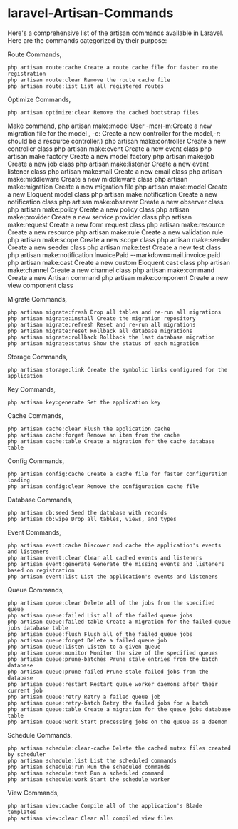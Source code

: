 # laravel-Artisan-Commands


Here's a comprehensive list of  the artisan commands available in Laravel. Here are the commands categorized by their purpose:

Route Commands,

    php artisan route:cache Create a route cache file for faster route registration
    php artisan route:clear Remove the route cache file
    php artisan route:list List all registered routes

Optimize Commands,

    php artisan optimize:clear Remove the cached bootstrap files

Make command,
    php artisan make:model User -mcr(-m:Create a new migration file for the model , -c: Create a new controller for the model,-r: should be a resource controller.)
    php artisan make:controller Create a new controller class
    php artisan make:event Create a new event class
    php artisan make:factory Create a new model factory
    php artisan make:job Create a new job class
    php artisan make:listener Create a new event listener class
    php artisan make:mail Create a new email class
    php artisan make:middleware Create a new middleware class
    php artisan make:migration Create a new migration file
    php artisan make:model Create a new Eloquent model class
    php artisan make:notification Create a new notification class
    php artisan make:observer Create a new observer class
    php artisan make:policy Create a new policy class
    php artisan make:provider Create a new service provider class
    php artisan make:request Create a new form request class
    php artisan make:resource Create a new resource
    php artisan make:rule Create a new validation rule
    php artisan make:scope Create a new scope class
    php artisan make:seeder Create a new seeder class
    php artisan make:test Create a new test class
    php artisan make:notification InvoicePaid --markdown=mail.invoice.paid
    php artisan make:cast Create a new custom Eloquent cast class
    php artisan make:channel Create a new channel class
    php artisan make:command Create a new Artisan command
    php artisan make:component Create a new view component class


Migrate Commands,

    php artisan migrate:fresh Drop all tables and re-run all migrations
    php artisan migrate:install Create the migration repository
    php artisan migrate:refresh Reset and re-run all migrations
    php artisan migrate:reset Rollback all database migrations
    php artisan migrate:rollback Rollback the last database migration
    php artisan migrate:status Show the status of each migration

Storage Commands,

    php artisan storage:link Create the symbolic links configured for the application

Key Commands,

    php artisan key:generate Set the application key

Cache Commands,

    php artisan cache:clear Flush the application cache
    php artisan cache:forget Remove an item from the cache
    php artisan cache:table Create a migration for the cache database table
    
Config Commands,

    php artisan config:cache Create a cache file for faster configuration loading
    php artisan config:clear Remove the configuration cache file

Database Commands,

    php artisan db:seed Seed the database with records
    php artisan db:wipe Drop all tables, views, and types


Event Commands,

    php artisan event:cache Discover and cache the application's events and listeners
    php artisan event:clear Clear all cached events and listeners
    php artisan event:generate Generate the missing events and listeners based on registration
    php artisan event:list List the application's events and listeners

Queue Commands,

    php artisan queue:clear Delete all of the jobs from the specified queue
    php artisan queue:failed List all of the failed queue jobs
    php artisan queue:failed-table Create a migration for the failed queue jobs database table
    php artisan queue:flush Flush all of the failed queue jobs
    php artisan queue:forget Delete a failed queue job
    php artisan queue:listen Listen to a given queue
    php artisan queue:monitor Monitor the size of the specified queues
    php artisan queue:prune-batches Prune stale entries from the batch database
    php artisan queue:prune-failed Prune stale failed jobs from the database
    php artisan queue:restart Restart queue worker daemons after their current job
    php artisan queue:retry Retry a failed queue job
    php artisan queue:retry-batch Retry the failed jobs for a batch
    php artisan queue:table Create a migration for the queue jobs database table
    php artisan queue:work Start processing jobs on the queue as a daemon

Schedule Commands,

    php artisan schedule:clear-cache Delete the cached mutex files created by scheduler
    php artisan schedule:list List the scheduled commands
    php artisan schedule:run Run the scheduled commands
    php artisan schedule:test Run a scheduled command
    php artisan schedule:work Start the schedule worker

View Commands,

    php artisan view:cache Compile all of the application's Blade templates
    php artisan view:clear Clear all compiled view files


